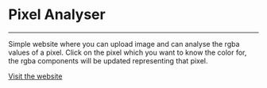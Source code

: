 # Pixel Analyser
---

Simple website where you can upload image and can analyse the rgba values of a pixel. Click on the pixel which you want to know the color for, the rgba components will be updated representing that pixel. <br>

[Visit the website](https://pixel-analyser.vercel.app/)
